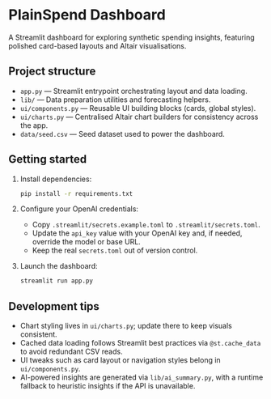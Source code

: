 # PlainSpend Dashboard

A Streamlit dashboard for exploring synthetic spending insights, featuring polished card-based layouts and Altair visualisations.

## Project structure

- `app.py` — Streamlit entrypoint orchestrating layout and data loading.
- `lib/` — Data preparation utilities and forecasting helpers.
- `ui/components.py` — Reusable UI building blocks (cards, global styles).
- `ui/charts.py` — Centralised Altair chart builders for consistency across the app.
- `data/seed.csv` — Seed dataset used to power the dashboard.

## Getting started

1. Install dependencies:

   ```bash
   pip install -r requirements.txt
   ```

2. Configure your OpenAI credentials:

   - Copy `.streamlit/secrets.example.toml` to `.streamlit/secrets.toml`.
   - Update the `api_key` value with your OpenAI key and, if needed, override the model or base URL.
   - Keep the real `secrets.toml` out of version control.

3. Launch the dashboard:

   ```bash
   streamlit run app.py
   ```

## Development tips

- Chart styling lives in `ui/charts.py`; update there to keep visuals consistent.
- Cached data loading follows Streamlit best practices via `@st.cache_data` to avoid redundant CSV reads.
- UI tweaks such as card layout or navigation styles belong in `ui/components.py`.
- AI-powered insights are generated via `lib/ai_summary.py`, with a runtime fallback to heuristic insights if the API is unavailable.
